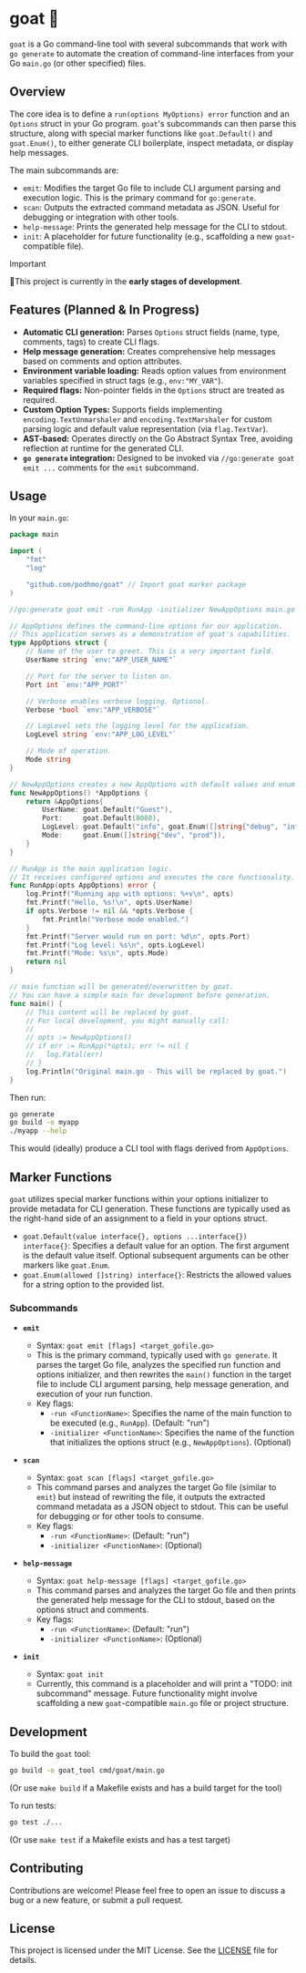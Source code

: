 # goat 🐐

`goat` is a Go command-line tool with several subcommands that work with `go generate` to automate the creation of command-line interfaces from your Go `main.go` (or other specified) files.

## Overview

The core idea is to define a `run(options MyOptions) error` function and an `Options` struct in your Go program. `goat`'s subcommands can then parse this structure, along with special marker functions like `goat.Default()` and `goat.Enum()`, to either generate CLI boilerplate, inspect metadata, or display help messages.

The main subcommands are:
*   `emit`: Modifies the target Go file to include CLI argument parsing and execution logic. This is the primary command for `go:generate`.
*   `scan`: Outputs the extracted command metadata as JSON. Useful for debugging or integration with other tools.
*   `help-message`: Prints the generated help message for the CLI to stdout.
*   `init`: A placeholder for future functionality (e.g., scaffolding a new `goat`-compatible file).

>[!IMPORTANT]
>🚧This project is currently in the **early stages of development**.

## Features (Planned & In Progress)

*   **Automatic CLI generation:** Parses `Options` struct fields (name, type, comments, tags) to create CLI flags.
*   **Help message generation:** Creates comprehensive help messages based on comments and option attributes.
*   **Environment variable loading:** Reads option values from environment variables specified in struct tags (e.g., `env:"MY_VAR"`).
*   **Required flags:** Non-pointer fields in the `Options` struct are treated as required.
*   **Custom Option Types:** Supports fields implementing `encoding.TextUnmarshaler` and `encoding.TextMarshaler` for custom parsing logic and default value representation (via `flag.TextVar`).
*   **AST-based:** Operates directly on the Go Abstract Syntax Tree, avoiding reflection at runtime for the generated CLI.
*   **`go generate` integration:** Designed to be invoked via `//go:generate goat emit ...` comments for the `emit` subcommand.

## Usage

In your `main.go`:

```go
package main

import (
	"fmt"
	"log"

	"github.com/podhmo/goat" // Import goat marker package
)

//go:generate goat emit -run RunApp -initializer NewAppOptions main.go

// AppOptions defines the command-line options for our application.
// This application serves as a demonstration of goat's capabilities.
type AppOptions struct {
	// Name of the user to greet. This is a very important field.
	UserName string `env:"APP_USER_NAME"`

	// Port for the server to listen on.
	Port int `env:"APP_PORT"`

	// Verbose enables verbose logging. Optional.
	Verbose *bool `env:"APP_VERBOSE"`

	// LogLevel sets the logging level for the application.
	LogLevel string `env:"APP_LOG_LEVEL"`

	// Mode of operation.
	Mode string
}

// NewAppOptions creates a new AppOptions with default values and enum constraints.
func NewAppOptions() *AppOptions {
	return &AppOptions{
		UserName: goat.Default("Guest"),
		Port:     goat.Default(8080),
		LogLevel: goat.Default("info", goat.Enum([]string{"debug", "info", "warn", "error"})),
		Mode:     goat.Enum([]string{"dev", "prod"}),
	}
}

// RunApp is the main application logic.
// It receives configured options and executes the core functionality.
func RunApp(opts AppOptions) error {
	log.Printf("Running app with options: %+v\n", opts)
	fmt.Printf("Hello, %s!\n", opts.UserName)
	if opts.Verbose != nil && *opts.Verbose {
		fmt.Println("Verbose mode enabled.")
	}
	fmt.Printf("Server would run on port: %d\n", opts.Port)
	fmt.Printf("Log level: %s\n", opts.LogLevel)
	fmt.Printf("Mode: %s\n", opts.Mode)
	return nil
}

// main function will be generated/overwritten by goat.
// You can have a simple main for development before generation.
func main() {
	// This content will be replaced by goat.
	// For local development, you might manually call:
	//
	// opts := NewAppOptions()
	// if err := RunApp(*opts); err != nil {
	// 	 log.Fatal(err)
	// }
	log.Println("Original main.go - This will be replaced by goat.")
}

```

Then run:

```bash
go generate
go build -o myapp
./myapp --help
```

This would (ideally) produce a CLI tool with flags derived from `AppOptions`.

## Marker Functions

`goat` utilizes special marker functions within your options initializer to provide metadata for CLI generation. These functions are typically used as the right-hand side of an assignment to a field in your options struct.

*   `goat.Default(value interface{}, options ...interface{}) interface{}`: Specifies a default value for an option. The first argument is the default value itself. Optional subsequent arguments can be other markers like `goat.Enum`.
*   `goat.Enum(allowed []string) interface{}`: Restricts the allowed values for a string option to the provided list.

### Subcommands

*   **`emit`**
    *   Syntax: `goat emit [flags] <target_gofile.go>`
    *   This is the primary command, typically used with `go generate`. It parses the target Go file, analyzes the specified run function and options initializer, and then rewrites the `main()` function in the target file to include CLI argument parsing, help message generation, and execution of your run function.
    *   Key flags:
        *   `-run <FunctionName>`: Specifies the name of the main function to be executed (e.g., `RunApp`). (Default: "run")
        *   `-initializer <FunctionName>`: Specifies the name of the function that initializes the options struct (e.g., `NewAppOptions`). (Optional)

*   **`scan`**
    *   Syntax: `goat scan [flags] <target_gofile.go>`
    *   This command parses and analyzes the target Go file (similar to `emit`) but instead of rewriting the file, it outputs the extracted command metadata as a JSON object to stdout. This can be useful for debugging or for other tools to consume.
    *   Key flags:
        *   `-run <FunctionName>`: (Default: "run")
        *   `-initializer <FunctionName>`: (Optional)

*   **`help-message`**
    *   Syntax: `goat help-message [flags] <target_gofile.go>`
    *   This command parses and analyzes the target Go file and then prints the generated help message for the CLI to stdout, based on the options struct and comments.
    *   Key flags:
        *   `-run <FunctionName>`: (Default: "run")
        *   `-initializer <FunctionName>`: (Optional)

*   **`init`**
    *   Syntax: `goat init`
    *   Currently, this command is a placeholder and will print a "TODO: init subcommand" message. Future functionality might involve scaffolding a new `goat`-compatible `main.go` file or project structure.

## Development

To build the `goat` tool:
```bash
go build -o goat_tool cmd/goat/main.go
```
(Or use `make build` if a Makefile exists and has a build target for the tool)

To run tests:
```bash
go test ./...
```
(Or use `make test` if a Makefile exists and has a test target)

## Contributing

Contributions are welcome! Please feel free to open an issue to discuss a bug or a new feature, or submit a pull request.

## License

This project is licensed under the MIT License. See the [LICENSE](LICENSE) file for details.
